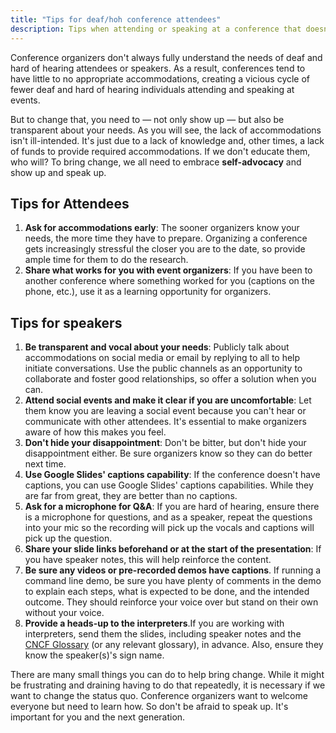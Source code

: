 ```yaml
---
title: "Tips for deaf/hoh conference attendees"
description: Tips when attending or speaking at a conference that doesn't provide proper accommodations
---
```


Conference organizers don't always fully understand the needs of deaf and hard of hearing attendees or speakers. As a result, conferences tend to have little to no appropriate accommodations, creating a vicious cycle of fewer deaf and hard of hearing individuals attending and speaking at events.

But to change that, you need to — not only show up — but also be transparent about your needs. As you will see, the lack of accommodations isn't ill-intended. It's just due to a lack of knowledge and, other times, a lack of funds to provide required accommodations. If we don't educate them, who will? To bring change, we all need to embrace **self-advocacy** and show up and speak up. 

## Tips for Attendees

1. **Ask for accommodations early**: The sooner organizers know your needs, the more time they have to prepare. Organizing a conference gets increasingly stressful the closer you are to the date, so provide ample time for them to do the research. 
2. **Share what works for you with event organizers**: If you have been to another conference where something worked for you (captions on the phone, etc.), use it as a learning opportunity for organizers.

## Tips for speakers

1. **Be transparent and vocal about your needs**: Publicly talk about accommodations on social media or email by replying to all to help initiate conversations. Use the public channels as an opportunity to collaborate and foster good relationships, so offer a solution when you can.
2. **Attend social events and make it clear if you are uncomfortable**: Let them know you are leaving a social event because you can't hear or communicate with other attendees. It's essential to make organizers aware of how this makes you feel. 
3. **Don't hide your disappointment**: Don't be bitter, but don't hide your disappointment either. Be sure organizers know so they can do better next time. 
4. **Use Google Slides' captions capability**: If the conference doesn't have captions, you can use Google Slides' captions capabilities. While they are far from great, they are better than no captions. 
5. **Ask for a microphone for Q&A**: If you are hard of hearing, ensure there is a microphone for questions, and as a speaker, repeat the questions into your mic so the recording will pick up the vocals and captions will pick up the question.
6. **Share your slide links beforehand or at the start of the presentation**: If you have speaker notes, this will help reinforce the content.
7. **Be sure any videos or pre-recorded demos have captions**. If running a command line demo, be sure you have plenty of comments in the demo to explain each steps, what is expected to be done, and the intended outcome. They should reinforce your voice over but stand on their own without your voice.
8. **Provide a heads-up to the interpreters**.If you are working with interpreters, send them the slides, including speaker notes and the [CNCF Glossary](https://glossary.cncf.io/) (or any relevant glossary), in advance. Also, ensure they know the speaker(s)'s sign name.

There are many small things you can do to help bring change. While it might be frustrating and draining having to do that repeatedly, it is necessary if we want to change the status quo. Conference organizers want to welcome everyone but need to learn how. So don't be afraid to speak up. It's important for you and the next generation.
